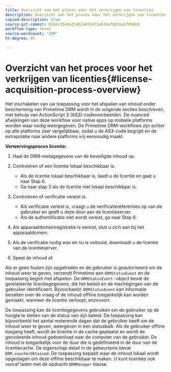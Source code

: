 ```yaml
---
title: Overzicht van het proces voor het verkrijgen van licenties
description: Overzicht van het proces voor het verkrijgen van licenties
copied-description: true
source-git-commit: 02ebc3548a254b2a6554f1ab34afbb3ea5f09bb8
workflow-type: tm+mt
source-wordcount: '339'
ht-degree: 0%

---
```


# Overzicht van het proces voor het verkrijgen van licenties{#license-acquisition-process-overview}

Het inschakelen van uw toepassing voor het afspelen van inhoud onder bescherming van Primetime DRM wordt in de volgende secties beschreven, met behulp van ActionScript 3 (AS3)-codevoorbeelden. De nuanced afwijkingen van deze workflow voor native apps op mobiele platforms worden waar nodig weergegeven. De Primetime DRM-workflows zijn echter op alle platforms zeer vergelijkbaar, zodat u de AS3-code begrijpt en de extrapolatie naar andere platforms vrij eenvoudig maakt.

**Verwervingsproces licentie:**

1. Haal de DRM-metagegevens van de beveiligde inhoud op.
1. Controleren of een licentie lokaal beschikbaar is:

   * Als de licentie lokaal beschikbaar is, laadt u de licentie en gaat u naar Stap 6.
   * Ga naar stap 3 als de licentie niet lokaal beschikbaar is.

1. Controleren of verificatie vereist is:

   * Als verificatie vereist is, vraagt u de verificatiereferenties op van de gebruiker en geeft u deze door aan de licentieserver.
   * Als de authentificatie niet wordt vereist, ga naar Stap 6.

1. Als apparaatdomeinregistratie is vereist, sluit u zich aan bij het apparaatdomein.
1. Als de verificatie nodig was en nu is voltooid, downloadt u de licentie van de licentieserver.
1. Speel de inhoud af.

Als er geen fouten zijn opgetreden en de gebruiker is geautoriseerd om de inhoud weer te geven, verzendt Primetime een `DRMStatusEvent` en de toepassing begint met afspelen. De `DRMStatusEvent` -object bevat de gerelateerde licentiegegevens, die het beleid en de machtigingen van de gebruiker identificeert. Bijvoorbeeld: `DRMStatusEvent` kan informatie bevatten over de vraag of de inhoud offline toegankelijk kan worden gemaakt, wanneer de licentie verloopt, enzovoort.

De toepassing kan de licentiegegevens gebruiken om de gebruiker op de hoogte te stellen van de status van zijn beleid. De toepassing kan bijvoorbeeld het aantal resterende dagen dat de gebruiker heeft om de inhoud weer te geven, weergeven in een statusbalk. Als de gebruiker offline toegang heeft, wordt de licentie in de cache geplaatst en wordt de gecodeerde inhoud gedownload naar de computer van de gebruiker. De inhoud is toegankelijk voor de duur die is gedefinieerd in de duur van de licentiecache. De eigenschap detail in de gebeurtenis bevat `DRM.voucherObtained`. De toepassing bepaalt waar de inhoud lokaal wordt opgeslagen om deze offline beschikbaar te maken. U kunt licenties ook vooraf laden met de opdracht `DRMManager` klasse.
